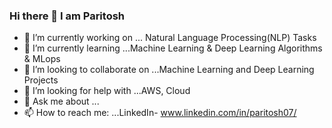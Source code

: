 ### Hi there 👋 I am Paritosh 

- 🔭 I’m currently working on ... Natural Language Processing(NLP) Tasks
- 🌱 I’m currently learning ...Machine Learning & Deep Learning Algorithms & MLops
- 👯 I’m looking to collaborate on ...Machine Learning and Deep Learning Projects
- 🤔 I’m looking for help with ...AWS, Cloud
- 💬 Ask me about ...
- 📫 How to reach me: ...LinkedIn- www.linkedin.com/in/paritosh07/
<!--
**paritoshMahto07/paritoshMahto07** is a ✨ _special_ ✨ repository because its `README.md` (this file) appears on your GitHub profile.

Here are some ideas to get you started:

-->

